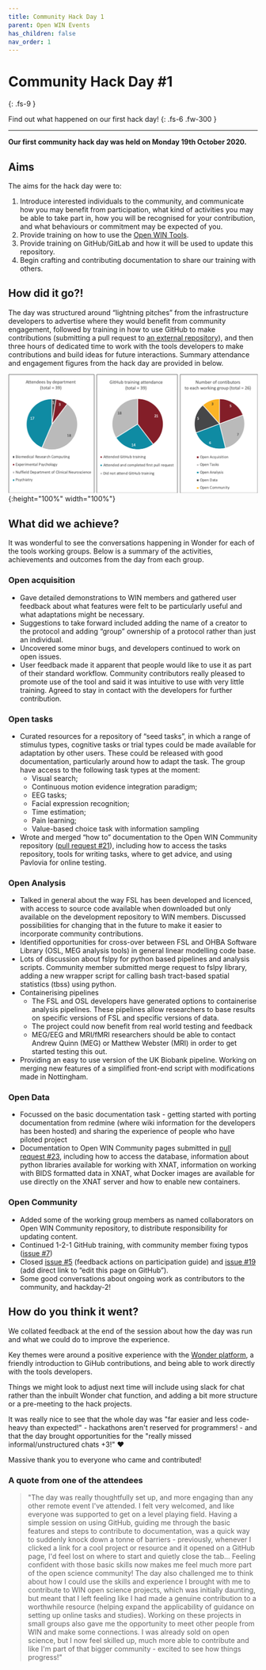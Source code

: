 ```yaml
---
title: Community Hack Day 1
parent: Open WIN Events
has_children: false
nav_order: 1
---
```


# Community Hack Day #1
{: .fs-9 }

Find out what happened on our first hack day!
{: .fs-6 .fw-300 }

---

**Our first community hack day was held on Monday 19th October 2020.**

## Aims

The aims for the hack day were to:
1. Introduce interested individuals to the community, and communicate how you may benefit from participation, what kind of activities you may be able to take part in, how you will be recognised for your contribution, and what behaviours or commitment may be expected of you.
2. Provide training on how to use the [Open WIN Tools](../tools.md).
3. Provide training on GitHub/GitLab and how it will be used to update this repository.
4. Begin crafting and contributing documentation to share our training with others.

## How did it go?!

The day was structured around “lightning pitches” from the infrastructure developers to advertise where they would benefit from community engagement, followed by training in how to use GitHub to make contributions (submitting a pull request to [an external repository](https://cassgvp.github.io/git-for-collaborative-documentation)), and then three hours of dedicated time to work with the tools developers to make contributions and build ideas for future interactions. Summary attendance and engagement figures from the hack day are provided in below.

![hack day 1 attendance](../img/img-hackday-1-pies.png){:height="100%" width="100%"}

## What did we achieve?

It was wonderful to see the conversations happening in Wonder for each of the tools working groups. Below is a summary of the activities, achievements and outcomes from the day from each group.

### Open acquisition
- Gave detailed demonstrations to WIN members and gathered user feedback about what features were felt to be particularly useful and what adaptations might be necessary.
- Suggestions to take forward included adding the name of a creator to the protocol and adding “group” ownership of a protocol rather than just an individual.
- Uncovered some minor bugs, and developers continued to work on open issues.
- User feedback made it apparent that people would like to use it as part of their standard workflow. Community contributors really pleased to promote use of the tool and said it was intuitive to use with very little training. Agreed to stay in contact with the developers for further contribution.

### Open tasks
- Curated resources for a repository of “seed tasks”, in which a range of stimulus types, cognitive tasks or trial types could be made available for adaptation by other users. These could be released with good documentation, particularly around how to adapt the task. The group have access to the following task types at the moment:
  * Visual search;
  * Continuous motion evidence integration paradigm;
  * EEG tasks;
  * Facial expression recognition;
  * Time estimation;
  * Pain learning;
  * Value-based choice task with information sampling
- Wrote and merged “how to” documentation to the Open WIN Community repository ([pull request #21](https://github.com/cassgvp/WIN-Open-Neuroimaging-Community/pull/21)), including how to access the tasks repository, tools for writing tasks, where to get advice, and using Pavlovia for online testing.

### Open Analysis
- Talked in general about the way FSL has been developed and licenced, with access to source code available when downloaded but only available on the development repository to WIN members. Discussed possibilities for changing that in the future to make it easier to incorporate community contributions.
- Identified opportunities for cross-over between FSL and OHBA Software Library (OSL, MEG analysis tools) in general linear modelling code base.
- Lots of discussion about fslpy for python based pipelines and analysis scripts. Community member submitted merge request to fslpy library, adding a new wrapper script for calling bash tract-based spatial statistics (tbss) using python.
- Containerising pipelines
  * The FSL and OSL developers have generated options to containerise analysis pipelines. These pipelines allow researchers to base results on specific versions of FSL and specific versions of data.
  * The project could now benefit from real world testing and feedback
  * MEG/EEG and MRI/fMRI researchers should be able to contact Andrew Quinn (MEG) or Matthew Webster (MRI) in order to get started testing this out.
- Providing an easy to use version of the UK Biobank pipeline. Working on merging new features of a simplified front-end script with modifications made in Nottingham.

### Open Data
- Focussed on the basic documentation task - getting started with porting documentation from redmine (where wiki information for the developers has been hosted) and sharing the experience of people who have piloted project
- Documentation to Open WIN Community pages submitted in [pull request #23](https://github.com/cassgvp/WIN-Open-Neuroimaging-Community/pull/23), including how to access the database, information about python libraries available for working with XNAT, information on working with BIDS formatted data in XNAT, what Docker images are available for use directly on the XNAT server and how to enable new containers.

### Open Community
- Added some of the working group members as named collaborators on Open WIN Community repository, to distribute responsibility for updating content.
- Continued 1-2-1 GitHub training, with community member fixing typos ([issue #7](https://github.com/cassgvp/WIN-Open-Neuroimaging-Community/issues/7))
- Closed [issue #5](https://github.com/cassgvp/WIN-Open-Neuroimaging-Community/issues/5) (feedback actions on participation guide) and [issue #19](https://github.com/cassgvp/WIN-Open-Neuroimaging-Community/issues/19) (add direct link to “edit this page on GitHub”).
- Some good conversations about ongoing work as contributors to the community, and hackday-2!

## How do you think it went?
We collated feedback at the end of the session about how the day was run and what we could do to improve the experience.

Key themes were around a positive experience with the [Wonder platform](https://vimeo.com/showcase/7645853/video/472801976), a friendly introduction to GiHub contributions, and being able to work directly with the tools developers.

Things we might look to adjust next time will include using slack for chat rather than the inbuilt Wonder chat function, and adding a bit more structure or a pre-meeting to the hack projects.

It was really nice to see that the whole day was "far easier and less code-heavy than expected!" - hackathons aren't reserved for programmers! - and that the day brought opportunities for the "really missed informal/unstructured chats +3!" ❤️

Massive thank you to everyone who came and contributed!

### A quote from one of the attendees
> "The day was really thoughtfully set up, and more engaging than any other remote event I've attended. I felt very welcomed, and like everyone was supported to get on a level playing field. Having a simple session on using GitHub, guiding me through the basic features and steps to contribute to documentation, was a quick way to suddenly knock down a tonne of barriers - previously, whenever I clicked a link for a cool project or resource and it opened on a GitHub page, I'd feel lost on where to start and quietly close the tab… Feeling confident with those basic skills now makes me feel much more part of the open science community! The day also challenged me to think about how I could use the skills and experience I brought with me to contribute to WIN open science projects, which was initially daunting, but meant that I left feeling like I had made a genuine contribution to a worthwhile resource (helping expand the applicability of guidance on setting up online tasks and studies). Working on these projects in small groups also gave me the opportunity to meet other people from WIN and make some connections. I was already sold on open science, but I now feel skilled up, much more able to contribute and like I'm part of that bigger community - excited to see how things progress!"
